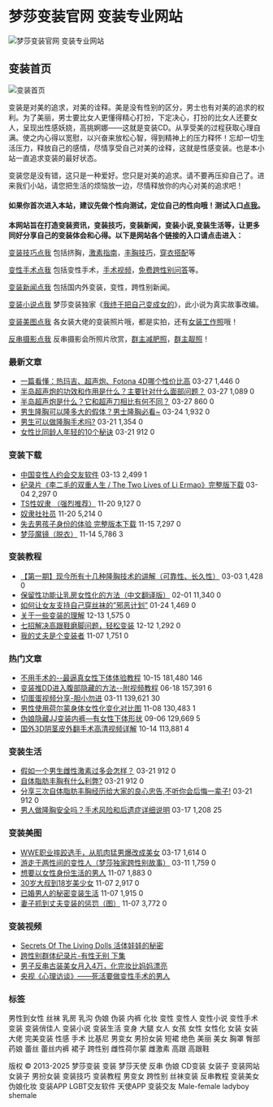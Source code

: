 # 梦莎变装官网 变装专业网站

![梦莎变装官网 变装专业网站](https://www.cdts8.com/wp-content/themes/twentyten/images/logo.png?v=170217)

## 变装首页

![变装首页](https://www.cdts8.com/wp-content/uploads/2016/06/2016-06-24-0356027.jpg)

变装是对美的追求，对美的诠释。美是没有性别的区分，男士也有对美的追求的权利。为了美丽，男士要比女人更懂得精心打扮，下定决心，打扮的比女人还要女人，呈现出性感妖娆，高挑婀娜——这就是变装CD。从享受美的过程获取心理自满。使之内心得以宽慰，以兴奋来放松心智，得到精神上的压力释怀！忘却一切生活压力，释放自己的感情，尽情享受自己对美的诠释，这就是性感变装。也是本小站一直追求变装的最好状态。

变装您是没有错，这只是一种爱好。您只是对美的追求。请不要再压抑自己了。进来我们小站，请您把生活的烦恼放一边，尽情释放你的内心对美的追求吧！

#### **如果你首次进入本站，建议先做个性向测试，定位自己的性向哦！测试入口[点我](http://www.cdts8.com/bian-zhuang-ji-qiao/2582.html)。**

**本网站旨在打造变装资讯，变装技巧，变装新闻，变装小说,变装生活等，让更多同好分享自己的变装体会和心得。以下是网站各个链接的入口请点击进入：**

[变装技巧点我](http://cdts8.com/?cat=7) 包括挤胸，[激素指南](https://www.cdts8.com/nanbiannvcijisuhuizong)，[丰胸技巧](https://www.cdts8.com/nanbiannvcijisuhuizong)，[穿衣搭配](https://www.cdts8.com/bian-zhuang-ji-qiao/21906.html)等

[变性手术点我](http://www.cdts8.com/?cat=13) 包括变性手术，[手术视频](http://www.cdts8.com/?p=2205)，[免费跨性别问答](http://bbs.cdts8.com/forum.php?mod=viewthread&tid=1611&extra=page%3D1)等。

[变装新闻点我](http://cdts8.com/?cat=6) 包括国内外变装，变性，跨性别新闻。

[变装小说点我](http://cdts8.com/?cat=5) 梦莎变装独家《[我终于把自己变成女的](http://www.cdts8.com/?cat=71)》，此小说为真实故事改编。

[变装美图点我](http://cdts8.com/?cat=1) 各女装大佬的变装照片哦，都是实拍，还有[女装工作照](https://www.cdts8.com/qunzhuliangzhao)哦！

[反串摄影点我](http://www.cdts8.com/bian-zhuang-xin-wen/1181.html) 反串摄影会所照片欣赏，[群主减肥照](http://www.cdts8.com/bian-zhuang-ji-qiao/855.html)，[群主靓照](http://www.cdts8.com/qunzhuliangzhao)！

### 最新文章

-   [一篇看懂：热玛吉、超声炮、Fotona 4D哪个性价比高](https://www.cdts8.com/bian-zhuang-jing-yan/30477.html) 03-27 1,446 0
-   [半岛超声炮的功效和作用是什么？主要针对什么面部问题？](https://www.cdts8.com/bian-zhuang-jing-yan/30476.html) 03-27 1,089 0
-   [半岛超声炮是什么？它和超声刀相比有何不同？](https://www.cdts8.com/bian-zhuang-jing-yan/30475.html) 03-27 860 0
-   [男生隆胸可以隆多大的假体？男士隆胸必看~](https://www.cdts8.com/bian-zhuang-jing-yan/30452.html) 03-24 1,932 0
-   [男生可以做隆胸手术吗?](https://www.cdts8.com/bian-zhuang-jing-yan/30425.html) 03-21 1,354 0
-   [女性比同龄人年轻的10个秘诀](https://www.cdts8.com/bian-zhuang-jing-yan/30414.html) 03-21 912 0

### 变装下载

-   [中国变性人约会交友软件](https://www.cdts8.com/bian-zhuang-jing-yan/30332.html) 03-13 2,499 1
-   [纪录片《李二毛的双重人生 / The Two Lives of Li Ermao》完整版下载](https://www.cdts8.com/bian-zhuang-zi-yuan-xia-zai/30260.html) 03-04 2,297 0
-   [TS性奴隶 （强烈推荐）](https://www.cdts8.com/bian-zhuang-zi-yuan-xia-zai/29414.html) 11-20 9,127 0
-   [奴隶社社员](https://www.cdts8.com/bian-zhuang-zi-yuan-xia-zai/29412.html) 11-20 5,214 0
-   [失去男孩子身份的体验 完整版本下载](https://www.cdts8.com/bian-zhuang-zi-yuan-xia-zai/29346.html) 11-15 7,297 0
-   [梦莎魔镜（脱衣）](https://www.cdts8.com/bian-zhuang-xin-wen/29324.html) 11-14 5,786 3

### 变装教程

-   [【第一期】现今所有十几种隆胸技术的讲解（可靠性、长久性）](https://www.cdts8.com/bian-zhuang-jing-yan/30172.html) 03-03 1,428 0
-   [保留性功能让乳房女性化的方法（中文翻译版）](https://www.cdts8.com/bian-zhuang-jing-yan/29956.html) 02-01 11,340 0
-   [如何让女友支持自己穿丝袜的”邪恶计划”](https://www.cdts8.com/bian-zhuang-jing-yan/29899.html) 01-24 1,469 0
-   [关于一些变装的理解](https://www.cdts8.com/bian-zhuang-jing-yan/29682.html) 12-13 1,575 0
-   [七招解决高跟鞋磨脚问题，轻松变装](https://www.cdts8.com/bian-zhuang-ji-qiao/29648.html) 12-12 1,292 0
-   [我的丈夫是个变装者](https://www.cdts8.com/bian-zhuang-jing-yan/29095.html) 11-07 1,751 0

### 热门文章

-   [不用手术的--最逼真女性下体体验教程](https://www.cdts8.com/bian-zhuang_jing-yan/172.html) 10-15 181,480 146
-   [变装推DD进入腹部隐藏的方法--附视频教程](https://www.cdts8.com/bian-zhuang-ji-qiao/983.html) 06-18 157,391 6
-   [切蛋蛋视频分享-胆小勿进](https://www.cdts8.com/bian-xing-shou-shu/2939.html) 03-11 139,621 30
-   [男性使用荷尔蒙身体女性化变化对比图](https://www.cdts8.com/bian-zhuang-jing-yan/2143.html) 11-08 130,483 1
-   [伪娘隐藏JJ变装内裤—有女性下体形状](https://www.cdts8.com/bian-zhuang-ji-qiao/2927.html) 09-06 129,669 5
-   [国外3D阴茎皮外翻手术高清视频详解](https://www.cdts8.com/bian_zhuang-zi-yuan_xia-zai/2205.html) 10-14 113,881 4

### 变装生活

-   [假如一个男生雌性激素过多会怎样？](https://www.cdts8.com/bian-zhuang-jing-yan/30413.html) 03-21 912 0
-   [自体脂肪丰胸有什么利弊?](https://www.cdts8.com/bian-zhuang-jing-yan/30412.html) 03-21 912 0
-   [分享三次自体脂肪丰胸经历给大家的良心忠告,不听你会后悔一辈子!](https://www.cdts8.com/bian-zhuang-jing-yan/30411.html) 03-21 912 0
-   [男人做隆胸安全吗？手术风险和后遗症详细说明](https://www.cdts8.com/bian-zhuang-jing-yan/30397.html) 03-17 1,208 25

### 变装美图

-   [WWE职业摔跤选手，从肌肉猛男爆改成美女](https://www.cdts8.com/bian-zhuang-xin-wen/30370.html) 03-17 1,614 0
-   [游走于两性间的变性人（梦莎独家跨性别故事）](https://www.cdts8.com/bian-xing-shou-shu/30308.html) 03-11 1,759 0
-   [想要以女性身份生活的男人](https://www.cdts8.com/bian-zhuang-xin-wen/29179.html) 11-07 1,883 0
-   [30岁大叔到18岁美少女](https://www.cdts8.com/bian-zhuang-jing-yan/29144.html) 11-07 2,917 0
-   [已婚男人的秘密变装生活](https://www.cdts8.com/bian-zhuang_jing-yan/29134.html) 11-07 1,915 0
-   [妻子抓到丈夫变装的惩罚（图）](https://www.cdts8.com/bian-zhuang-xiao-shuo/29106.html) 11-07 3,772 0

### 变装视频

-   [Secrets Of The Living Dolls 活体娃娃的秘密](https://www.cdts8.com/bian-zhuang-zi-yuan-xia-zai/16647.html)
-   [跨性别群体纪录片-有性无别 下集](https://www.cdts8.com/bian-zhuang-shi-ping/16419.html)
-   [男子反串古装美女月入4万，化完妆比妈妈漂亮](https://www.cdts8.com/bian-zhuang-xin-wen/15776.html)
-   [央视《心理访谈》——死活要做变性手术的男人](https://www.cdts8.com/bian-zhuang-xin-wen/13630.html)

### 标签

男性到女性
丝袜
乳房
乳沟
伪娘
伪装
内裤
化妆
变性
变性人
变性小说
变性手术
变装
变装俏佳人
变装小说
变装生活
变身
大腿
女人
女孩
女性
女性化
女装
女装大佬
完美变装
性感
手术
比基尼
男变女
男扮女装
短裙
绝色
美丽
美女
胸罩
臀部
药娘
蕾丝
蕾丝内裤
裙子
跨性别
雌性荷尔蒙
雌激素
高跟
高跟鞋

版权 © 2013-2025 梦莎变装 变装 梦莎天使 反串 伪娘 CD变装 女装子 变装网站 女装子 男扮女装 变装技巧 变装教程 男变女 跨性别 丝袜变装 反串教程 变装美女 伪娘化妆 变装APP LGBT交友软件 天使APP 变装交友 Male-female ladyboy shemale